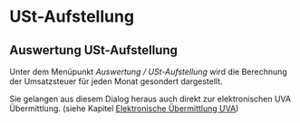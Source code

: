 # USt-Aufstellung

## Auswertung USt-Aufstellung


Unter dem Menüpunkt *Auswertung / USt-Aufstellung* wird die Berechnung der Umsatzsteuer für jeden Monat gesondert dargestellt.

Sie gelangen aus diesem Dialog heraus auch direkt zur elektronischen UVA Übermittlung. (siehe Kapitel [Elektronische Übermittlung UVA](/FIBUNext/Elektronische%20Übermittlung%20an%20das%20Finanzamt/ElektronischeUbermittlungUVA))

